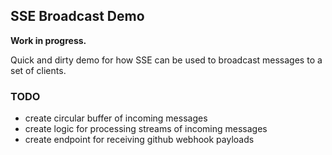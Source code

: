 ## SSE Broadcast Demo

**Work in progress.**

Quick and dirty demo for how SSE can be used to broadcast messages
to a set of clients.

### TODO
* create circular buffer of incoming messages
* create logic for processing streams of incoming messages
* create endpoint for receiving github webhook payloads
